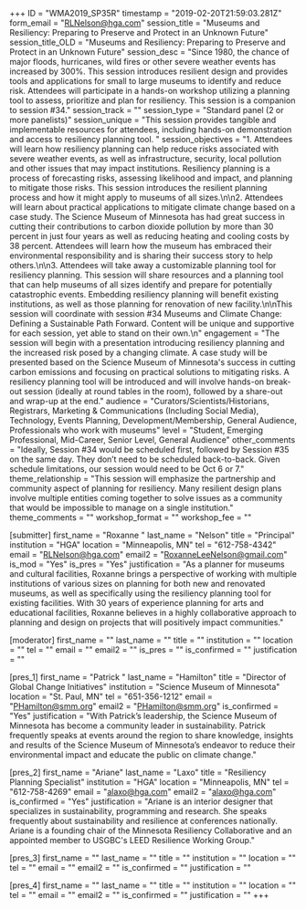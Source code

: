 +++
ID = "WMA2019_SP35R"
timestamp = "2019-02-20T21:59:03.281Z"
form_email = "RLNelson@hga.com"
session_title = "Museums and Resiliency: Preparing to Preserve and Protect in an Unknown Future"
session_title_OLD = "Museums and Resiliency: Preparing to Preserve and Protect in an Unknown Future"
session_desc = "Since 1980, the chance of major floods, hurricanes, wild fires or other severe weather events has increased by 300%. This session introduces resilient design and provides tools and applications for small to large museums to identify and reduce risk. Attendees will participate in a hands-on workshop utilizing a planning tool to assess, prioritize and plan for resiliency. This session is a companion to session #34."
session_track = ""
session_type = "Standard panel (2 or more panelists)"
session_unique = "This session provides tangible and implementable resources for attendees, including hands-on demonstration and access to resiliency planning tool. "
session_objectives = "1. Attendees will learn how resiliency planning can help reduce risks associated with severe weather events, as well as infrastructure, security, local pollution and other issues that may impact institutions. Resiliency planning is a process of forecasting risks, assessing likelihood and impact, and planning to mitigate those risks. This session introduces the resilient planning process and how it might apply to museums of all sizes.\n\n2. Attendees will learn about practical applications to mitigate climate change based on a case study. The Science Museum of Minnesota has had great success in cutting their contributions to carbon dioxide pollution by more than 30 percent in just four years as well as reducing heating and cooling costs by 38 percent. Attendees will learn how the museum has embraced their environmental responsibility and is sharing their success story to help others.\n\n3. Attendees will take away a customizable planning tool for resiliency planning. This session will share resources and a planning tool that can help museums of all sizes identify and prepare for potentially catastrophic events. Embedding resiliency planning will benefit existing institutions, as well as those planning for renovation of new facility.\n\nThis session will coordinate with session #34 Museums and Climate Change: Defining a Sustainable Path Forward. Content will be unique and supportive for each session, yet able to stand on their own.\n"
engagement = "The session will begin with a presentation introducing resiliency planning and the increased risk posed by a changing climate. A case study will be presented based on the Science Museum of Minnesota's success in cutting carbon emissions and focusing on practical solutions to mitigating risks. A resiliency planning tool will be introduced and will involve hands-on break-out session (ideally at round tables in the room), followed by a share-out and wrap-up at the end."
audience = "Curators/Scientists/Historians, Registrars, Marketing & Communications (Including Social Media), Technology, Events Planning, Development/Membership, General Audience, Professionals who work with museums"
level = "Student, Emerging Professional, Mid-Career, Senior Level, General Audience"
other_comments = "Ideally, Session #34 would be scheduled first, followed by Session #35 on the same day.  They don’t need to be scheduled back-to-back.  Given schedule limitations, our session would need to be Oct 6 or 7."
theme_relationship = "This session will emphasize the partnership and community aspect of planning for resiliency. Many resilient design plans involve multiple entities coming together to solve issues as a community that would be impossible to manage on a single institution."
theme_comments = ""
workshop_format = ""
workshop_fee = ""

[submitter]
first_name = "Roxanne "
last_name = "Nelson"
title = "Principal"
institution = "HGA"
location = "Minneapolis, MN"
tel = "612-758-4342"
email = "RLNelson@hga.com"
email2 = "RoxanneLeeNelson@gmail.com"
is_mod = "Yes"
is_pres = "Yes"
justification = "As a planner for museums and cultural facilities, Roxanne brings a perspective of working with multiple institutions of various sizes on planning for both new and renovated museums, as well as specifically using the resiliency planning tool for existing facilities. With 30 years of experience planning for arts and educational facilities, Roxanne believes in a highly collaborative approach to planning and design on projects that will positively impact communities."

[moderator]
first_name = ""
last_name = ""
title = ""
institution = ""
location = ""
tel = ""
email = ""
email2 = ""
is_pres = ""
is_confirmed = ""
justification = ""

[pres_1]
first_name = "Patrick "
last_name = "Hamilton"
title = "Director of Global Change Initiatives"
institution = "Science Museum of Minnesota"
location = "St. Paul, MN"
tel = "651-356-1212"
email = "PHamilton@smm.org"
email2 = "PHamilton@smm.org"
is_confirmed = "Yes"
justification = "With Patrick’s leadership, the Science Museum of Minnesota has become a community leader in sustainability. Patrick frequently speaks at events around the region to share knowledge, insights and results of the Science Museum of Minnesota’s endeavor to reduce their environmental impact and educate the public on climate change."

[pres_2]
first_name = "Ariane"
last_name = "Laxo"
title = "Resiliency Planning Specialist"
institution = "HGA"
location = "Minneapolis, MN"
tel = "612-758-4269"
email = "alaxo@hga.com"
email2 = "alaxo@hga.com"
is_confirmed = "Yes"
justification = "Ariane is an interior designer that specializes in sustainability, programming and research. She speaks frequently about sustainability and resilience at conferences nationally. Ariane is a founding chair of the Minnesota Resiliency Collaborative and an appointed member to USGBC's LEED Resilience Working Group."

[pres_3]
first_name = ""
last_name = ""
title = ""
institution = ""
location = ""
tel = ""
email = ""
email2 = ""
is_confirmed = ""
justification = ""

[pres_4]
first_name = ""
last_name = ""
title = ""
institution = ""
location = ""
tel = ""
email = ""
email2 = ""
is_confirmed = ""
justification = ""
+++
